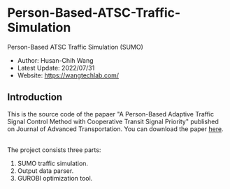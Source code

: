 # Person-Based-ATSC-Traffic-Simulation
Person-Based ATSC Traffic Simulation (SUMO)

* Author: Husan-Chih Wang
* Latest Update: 2022/07/31 
* Website: https://wangtechlab.com/

## Introduction
This is the source code of the papaer "A Person-Based Adaptive Traffic Signal Control Method with Cooperative Transit Signal Priority" published on Journal of Advanced Transportation. 
You can download the paper [here](https://www.hindawi.com/journals/jat/2022/2205292/). 

<br>The project consists three parts: 
1. SUMO traffic simulation. 
2. Output data parser.  
3. GUROBI optimization tool. 


